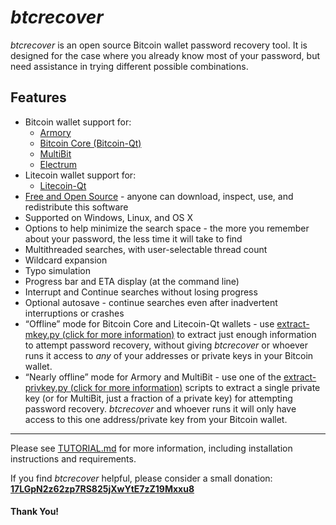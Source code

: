 # *btcrecover* #

*btcrecover* is an open source Bitcoin wallet password recovery tool. It is designed for the case where you already know most of your password, but need assistance in trying different possible combinations.

## Features ##

 * Bitcoin wallet support for:
     * [Armory](https://bitcoinarmory.com/)
     * [Bitcoin Core (Bitcoin-Qt)](https://bitcoinarmory.com/download/)
     * [MultiBit](https://multibit.org/)
     * [Electrum](https://electrum.org/)
 * Litecoin wallet support for:
     * [Litecoin-Qt](https://litecoin.org/)
 * [Free and Open Source](http://en.wikipedia.org/wiki/Free_and_open-source_software) - anyone can download, inspect, use, and redistribute this software
 * Supported on Windows, Linux, and OS X
 * Options to help minimize the search space - the more you remember about your password, the less time it will take to find
 * Multithreaded searches, with user-selectable thread count
 * Wildcard expansion
 * Typo simulation
 * Progress bar and ETA display (at the command line)
 * Interrupt and Continue searches without losing progress
 * Optional autosave - continue searches even after inadvertent interruptions or crashes
 * “Offline” mode for Bitcoin Core and Litecoin-Qt wallets - use [extract-mkey.py (click for more information)](extract-mkey/README.md) to extract just enough information to attempt password recovery, without giving *btcrecover* or whoever runs it access to *any* of your addresses or private keys in your Bitcoin wallet.
 * “Nearly offline” mode for Armory and MultiBit - use one of the [extract-privkey.py (click for more information)](extract-privkey/README.md) scripts to extract a single private key (or for MultiBit, just a fraction of a private key) for attempting password recovery. *btcrecover* and whoever runs it will only have access to this one address/private key from your Bitcoin wallet.

----------

Please see [TUTORIAL.md](TUTORIAL.md) for more information, including installation instructions and requirements.

If you find *btcrecover* helpful, please consider a small donation:
**[17LGpN2z62zp7RS825jXwYtE7zZ19Mxxu8](bitcoin:17LGpN2z62zp7RS825jXwYtE7zZ19Mxxu8?label=btcrecover)**

#### Thank You! ####
